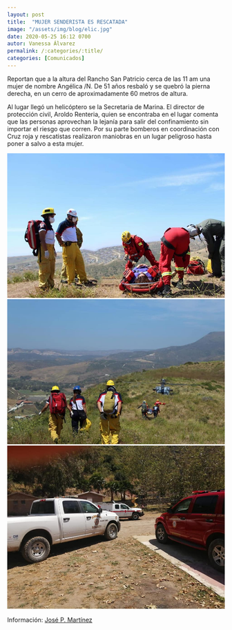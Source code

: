 ```yaml
---
layout: post
title:  "MUJER SENDERISTA ES RESCATADA"
image: "/assets/img/blog/elic.jpg"
date: 2020-05-25 16:12 0700
autor: Vanessa Álvarez
permalink: /:categories/:title/
categories: [Comunicados]
---
```


Reportan que a la altura del Rancho San Patricio cerca de las 11 am  una mujer de nombre Angélica /N.  De 51 años resbaló y se quebró la  pierna  derecha, en un cerro de aproximadamente 60 metros de altura.



Al lugar llegó un helicóptero se la Secretaria de Marina.
El director de protección civil, Aroldo Renteria, quien se encontraba en el lugar comenta que las personas aprovechan la lejanía para salir del confinamiento sin importar el riesgo que corren.
Por su parte bomberos en coordinación con Cruz roja y rescatistas  realizaron maniobras en un lugar peligroso hasta poner a salvo a esta mujer.

<img src="/assets/img/blog/mujersenderista.jpg" class="img-fluid" alt="Responsive image">

<img src="/assets/img/blog/mujerhiking.jpg" class="img-fluid" alt="Responsive image">

<img src="/assets/img/blog/bomberos.jpg" class="img-fluid" alt="Responsive image">


Información: [José P. Martínez](https://www.facebook.com/CNRDEPORTES)

